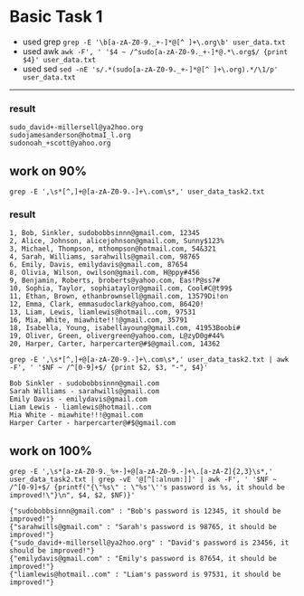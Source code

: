 # Basic Task 1
- used grep
`grep -E '\b[a-zA-Z0-9._+-]*@[^ ]+\.org\b' user_data.txt`
- used awk
`awk -F', ' '$4 ~ /^sudo[a-zA-Z0-9._+-]*@.*\.org$/ {print $4}' user_data.txt`
- used sed
`sed -nE 's/.*(sudo[a-zA-Z0-9._+-]*@[^ ]+\.org).*/\1/p' user_data.txt`
---
### result
```
sudo_david+-millersell@ya2hoo.org
sudojamesanderson@hotmaI_l.org
sudonoah_+scott@yahoo.org
```
## work on 90%
`grep -E ',\s*[^,]+@[a-zA-Z0-9.-]+\.com\s*,' user_data_task2.txt`
### result
```
1, Bob, Sinkler, sudobobbsinnn@gmail.com, 12345
2, Alice, Johnson, alicejohnson@gmail.com, Sunny$123%
3, Michael, Thompson, mthompson@hotmail.com, 54&321
4, Sarah, Williams, sarahwills@gmail.com, 98765
6, Emily, Davis, emilydavis@gmail.com, 87654
8, Olivia, Wilson, owilson@gmail.com, H@ppy#456
9, Benjamin, Roberts, broberts@yahoo.com, Eas!P@ss7#
10, Sophia, Taylor, sophiataylor@gmail.com, Cool#C@t99$
11, Ethan, Brown, ethanbrownsell@gmail.com, 13579Di!on
12, Emma, Clark, emmasudoclark@yahoo.com, 86420!
13, Liam, Lewis, liamlewis@hotmail..com, 97531
16, Mia, White, miawhite!!!@gmail.com, 35791
18, Isabella, Young, isabellayoung@gmail.com, 41953Boobi#
19, Oliver, Green, olivergreen@yahoo.com, L@zyD0g#44%
20, Harper, Carter, harpercarter@#$@gmail.com, 14362
```
`
grep -E ',\s*[^,]+@[a-zA-Z0-9.-]+\.com\s*,' user_data_task2.txt | awk -F', ' '$NF ~ /^[0-9]+$/ {print $2, $3, "-", $4}'
`
```
Bob Sinkler - sudobobbsinnn@gmail.com
Sarah Williams - sarahwills@gmail.com
Emily Davis - emilydavis@gmail.com
Liam Lewis - liamlewis@hotmail..com
Mia White - miawhite!!!@gmail.com
Harper Carter - harpercarter@#$@gmail.com
```
## work on 100%
` grep -E ',\s*[a-zA-Z0-9._%+-]+@[a-zA-Z0-9.-]+\.[a-zA-Z]{2,3}\s*,' user_data_task2.txt | grep -vE '@[^[:alnum:]]' | awk -F', ' '$NF ~ /^[0-9]+$/ {printf("{\"%s\" : \"%s'\''s password is %s, it should be improved!\"}\n", $4, $2, $NF)}'
`
```
{"sudobobbsinnn@gmail.com" : "Bob's password is 12345, it should be improved!"}
{"sarahwills@gmail.com" : "Sarah's password is 98765, it should be improved!"}
{"sudo_david+-millersell@ya2hoo.org" : "David's password is 23456, it should be improved!"}
{"emilydavis@gmail.com" : "Emily's password is 87654, it should be improved!"}
{"liamlewis@hotmail..com" : "Liam's password is 97531, it should be improved!"}
```
